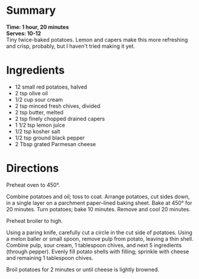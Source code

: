 # Summary
**Time: 1 hour, 20 minutes**  
**Serves: 10-12**  
Tiny twice-baked potatoes. Lemon and capers make this more refreshing and crisp, probably, but I haven't tried making it yet.

# Ingredients
- 12 small red potatoes, halved
- 2 tsp olive oil
- 1/2 cup sour cream
- 2 tsp minced fresh chives, divided
- 2 tsp butter, melted
- 2 tsp finely chopped drained capers
- 1 1/2 tsp lemon juice
- 1/2 tsp kosher salt
- 1/2 tsp ground black pepper
- 2 Tbsp grated Parmesan cheese

# Directions
Preheat oven to 450°.  

Combine potatoes and oil; toss to coat. Arrange potatoes, cut sides down, in a single layer on a parchment paper–lined baking sheet. Bake at 450° for 20 minutes. Turn potatoes; bake 10 minutes. Remove and cool 20 minutes.   

Preheat broiler to high.  

Using a paring knife, carefully cut a circle in the cut side of potatoes. Using a melon baller or small spoon, remove pulp from potato, leaving a thin shell. Combine pulp, sour cream, 1 tablespoon chives, and next 5 ingredients (through pepper). Evenly fill potato shells with filling; sprinkle with cheese and remaining 1 tablespoon chives.  

Broil potatoes for 2 minutes or until cheese is lightly browned.
